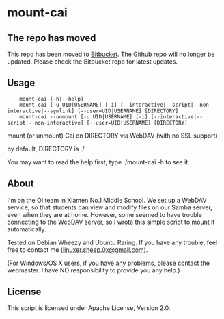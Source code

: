 mount-cai
=========

The repo has moved
------------------
This repo has been moved to [Bitbucket](https://bitbucket.org/sheep0x/mount-cai). The Github repo will no longer be updated. Please check the Bitbucket repo for latest updates.

Usage
-----
        mount-cai [-h|--help]
        mount-cai [-u UID|USERNAME] [-i] [--interactive|--script|--non-interactive|--symlink] [--user=UID|USERNAME] [DIRECTORY]
        mount-cai --unmount [-u UID|USERNAME] [-i] [--interactive|--script|--non-interactive] [--user=UID|USERNAME] [DIRECTORY]
mount (or unmount) Cai on DIRECTORY via WebDAV (with no SSL support)

by default, DIRECTORY is ./

You may want to read the help first; type ./mount-cai -h to see it.

About
-----
I'm on the OI team in Xiamen No.1 Middle School. We set up a WebDAV service, so that students can view and modify files on our Samba server, even when they are at home. However, some seemed to have trouble connecting to the WebDAV server, so I wrote this simple script to mount it automatically.

Tested on Debian Wheezy and Ubuntu Raring. If you have any trouble, feel free to contact me (linuxer.sheep.0x@gmail.com).

(For Windows/OS X users, if you have any problems, please contact the webmaster. I have NO responsibility to provide you any help.)

License
-------
This script is licensed under Apache License, Version 2.0.
